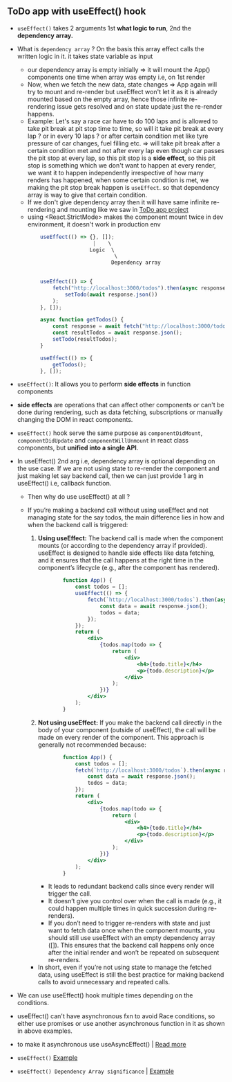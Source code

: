 ## ToDo app with useEffect() hook

- `useEffect()` takes 2 arguments 1st **what logic to run**, 2nd the **dependency array.**
- What is `dependency array` ? On the basis this array effect calls the written logic in it. it takes state variable as input
  - our dependency array is empty initially => it will mount the App() components one time when array was empty i.e, on 1st render
  - Now, when we fetch the new data, state changes => App again will try to mount and re-render but useEffect won't let it as it is already mounted based on the empty array, hence those infinite re-rendering issue gets resolved and on state update just the re-render happens.
  - Example: Let's say a race car have to do 100 laps and is allowed to take pit break at pit stop time to time, so will it take pit break at every lap ? or in every 10 laps ? or after certain condition met like tyre pressure of car changes, fuel filling etc. => will take pit break after a certain condition met and not after every lap even though car passes the pit stop at every lap, so this pit stop is a **side effect**, so this pit stop is something which we don't want to happen at every render, we want it to happen independently irrespective of how many renders has happened, when some certain condition is met, we making the pit stop break happen is `useEffect`. so that dependency array is way to give that certain condition. 
  - If we don't give dependency array then it will have same infinite re-rendering and mounting like we saw in [ToDo app project](https://github.com/princebansal7/Web-Development-Concepts/blob/main/projects/03-todo-app/frontend/src/App.jsx)
  - using <React.StrictMode> makes the component mount twice in dev environment, it doesn't work in production env
    ```jsx
        useEffect(() => {}, []);
                         |    \  
                        Logic  \
                                \
                               Dependency array 
                                 

    ```
    ```jsx
        useEffect(() => {
            fetch("http://localhost:3000/todos").then(async response =>
                setTodo(await response.json())
            );
        }, []);
    ```
    ```jsx
        async function getTodos() {
            const response = await fetch("http://localhost:3000/todos");
            const resultTodos = await response.json();
            setTodo(resultTodos);
        }

        useEffect(() => {
            getTodos();
        }, []);
    ```

- `useEffect()`: It allows you to perform **side effects** in function components
- **side effects** are operations that can affect other components or can't be done during rendering, such as data fetching, subscriptions or manually changing the DOM in react components.
- `useEffect()` hook serve the same purpose as `componentDidMount`, `componentDidUpdate` and `componentWillUnmount` in react class components, but **unified into a single API**.
- In useEffect() 2nd arg i.e, dependency array is optional depending on the use case. If we are not using state to re-render the component and just making let say backend call, then we can just provide 1 arg in useEffect() i.e, callback function.
  - Then why do use useEffect() at all ? 
  - If you’re making a backend call without using useEffect and not managing state for the say todos, the main difference lies in how and when the backend call is triggered:
	1.	**Using useEffect:** The backend call is made when the component mounts (or according to the dependency array if provided). useEffect is designed to handle side effects like data fetching, and it ensures that the call happens at the right time in the component’s lifecycle (e.g., after the component has rendered).
        ```jsx
                function App() {
                    const todos = [];
                    useEffect(() => {
                        fetch(`http://localhost:3000/todos`).then(async response => {
                            const data = await response.json();
                            todos = data;
                        });
                    });
                    return (
                        <div>
                            {todos.map(todo => {
                                return (
                                    <div>
                                        <h4>{todo.title}</h4>
                                        <p>{todo.description}</p>
                                    </div>
                                );
                            })}
                        </div>
                    );
                }
        ```
    2. **Not using useEffect:** If you make the backend call directly in the body of your component (outside of useEffect), the call will be made on every render of the component. This approach is generally not recommended because:
         ```jsx
                 function App() {
                     const todos = [];
                     fetch(`http://localhost:3000/todos`).then(async response => {
                         const data = await response.json();
                         todos = data;
                     });
                     return (
                         <div>
                             {todos.map(todo => {
                                 return (
                                     <div>
                                         <h4>{todo.title}</h4>
                                         <p>{todo.description}</p>
                                     </div>
                                 );
                             })}
                         </div>
                     );
                 }

          ```
     	 - It leads to redundant backend calls since every render will trigger the call.
     	 - It doesn’t give you control over when the call is made (e.g., it could happen multiple times in quick succession during re-renders).
         - If you don’t need to trigger re-renders with state and just want to fetch data once when the component mounts, you should still use useEffect with an empty dependency array ([]). This ensures that the backend call happens only once after the initial render and won’t be repeated on subsequent re-renders.

    - In short, even if you’re not using state to manage the fetched data, using useEffect is still the best practice for making backend calls to avoid unnecessary and repeated calls.

- We can use useEffect() hook multiple times depending on the conditions.
- useEffect() can't have asynchronous fxn to avoid Race conditions, so either use promises or use another asynchronous function in it as shown in above examples.
- to make it asynchronous use useAsyncEffect() | [Read more](https://marmelab.com/blog/2023/01/11/use-async-effect-react.html)
- `useEffect()` [Example](https://github.com/princebansal7/Web-Development-Concepts/blob/main/react-js/11.react-todo-useEffect/frontend/src/App.jsx)
- `useEffect() Dependency Array significance` | [Example](https://github.com/princebansal7/Web-Development-Concepts/blob/main/react-js/12.react-todo-useEffect-dependency/frontend/src/App.jsx)